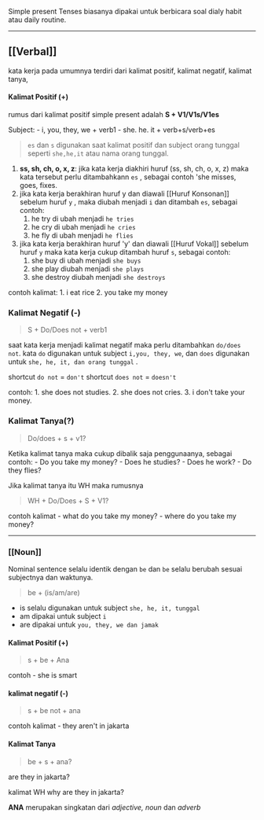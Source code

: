 Simple present Tenses biasanya dipakai untuk berbicara soal dialy habit atau daily routine.

---

## [[Verbal]]

kata kerja pada umumnya terdiri dari kalimat positif, kalimat negatif, kalimat tanya,

#### Kalimat Positif (+)

rumus dari kalimat positif simple present adalah **S + V1/V1s/V1es**

Subject: - i, you, they, we + verb1 - she. he. it + verb+s/verb+es

> `es` dan `s` digunakan saat kalimat positif dan subject orang tunggal seperti `she,he,it` atau nama orang tunggal.

1. **ss, sh, ch, o, x, z**: jika kata kerja diakhiri huruf (ss, sh, ch, o, x, z) maka kata tersebut perlu ditambahkann `es` , sebagai contoh 'she misses, goes, fixes.
2. jika kata kerja berakhiran huruf y dan diawali [[Huruf Konsonan]] sebelum huruf `y` , maka diubah menjadi `i` dan ditambah `es`, sebagai contoh:
    1. he try di ubah menjadi `he tries`
    2. he cry di ubah menjadi `he cries`
    3. he fly di ubah menjadi `he flies`
3. jika kata kerja berakhiran huruf 'y' dan diawali [[Huruf Vokal]] sebelum huruf `y` maka kata kerja cukup ditambah huruf `s`, sebagai contoh:
    1. she buy di ubah menjadi `she buys`
    2. she play diubah menjadi `she plays`
    3. she destroy diubah menjadi `she destroys`

contoh kalimat: 1. i eat rice 2. you take my money

### Kalimat Negatif (-)

> S + Do/Does not + verb1

saat kata kerja menjadi kalimat negatif maka perlu ditambahkan `do/does not`. kata `do` digunakan untuk subject `i,you, they, we`, dan `does` digunakan untuk `she, he, it, dan orang tunggal` .

shortcut `do not` = `don't` shortcut `does not` = `doesn't`

contoh: 1. she does not studies. 2. she does not cries. 3. i don't take your money.

### Kalimat Tanya(?)

> Do/does + s + v1?

Ketika kalimat tanya maka cukup dibalik saja penggunaanya, sebagai contoh: - Do you take my money? - Does he studies? - Does he work? - Do they flies?

Jika kalimat tanya itu WH maka rumusnya

> WH + Do/Does + S + V1?

contoh kalimat - what do you take my money? - where do you take my money?

---

### [[Noun]]

Nominal sentence selalu identik dengan `be` dan `be` selalu berubah sesuai subjectnya dan waktunya.

> be + (is/am/are)

- is selalu digunakan untuk subject `she, he, it, tunggal`
- am dipakai untuk subject `i`
- are dipakai untuk `you, they, we dan jamak`

#### Kalimat Positif (+)

> s + be + Ana

contoh - she is smart

#### kalimat negatif (-)

> s + be not + ana

contoh kalimat - they aren't in jakarta

#### Kalimat Tanya

> be + s + ana?

are they in jakarta?

kalimat WH why are they in jakarta?

**ANA** merupakan singkatan dari _adjective, noun_ dan _adverb_
